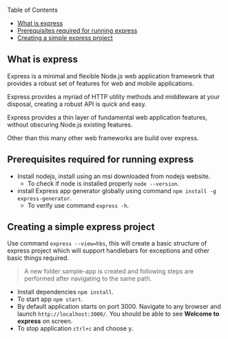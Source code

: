 Table of Contents

- [What is express](#what-is-express)
- [Prerequisites required for running express](#prerequisites-required-for-running-express)
- [Creating a simple express project](#creating-a-simple-express-project)

## What is express

Express is a minimal and flexible Node.js web application framework that provides a robust set of features for web and mobile applications.

Express provides a myriad of HTTP utility methods and middleware at your disposal, creating a robust API is quick and easy.

Express provides a thin layer of fundamental web application features, without obscuring Node.js existing features.

Other than this many other web frameworks are build over express.

## Prerequisites required for running express

- Install nodejs, install using an msi downloaded from nodejs website.
  - To check if node is installed properly `node --version`.
- install Express app generator globally using command `npm install -g express-generator`.
  - To verify use command `express -h`.

## Creating a simple express project

Use command `express --view=hbs`, this will create a basic structure of express project which will support handlebars for exceptions and other basic things required.

> A new folder sample-app is created and following steps are performed after navigating to the same path.

- Install dependencies `npm install`.
- To start app `npm start`.
- By default application starts on port 3000. Navigate to any browser and launch `http://localhost:3000/`. You should be able to see **Welcome to express** on screen.
- To stop application ``` ctrl+c ``` and choose y.



